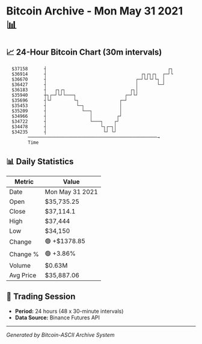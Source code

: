 # Bitcoin Archive - Mon May 31 2021 📊

## 📈 24-Hour Bitcoin Chart (30m intervals)

```
  $37158      ┤                                             ┌┐ 
  $36914      ┤                                   ┌┐┌┐┌┐  ┌─┘└ 
  $36670      ┤                                 ┌─┘└┘└┘└┐ │    
  $36427      ┤                                 │       └─┘    
  $36183      ┤   ┌┐┌┐                        ┌┐│              
  $35940      ┼┐┌─┘└┘└───┐                  ┌─┘└┘              
  $35696      ┤└┘        └┐               ┌─┘                  
  $35453      ┤           └─┐             │                    
  $35209      ┤             └──┐          │                    
  $34966      ┤                │         ┌┘                    
  $34722      ┤                └───┐    ┌┘                     
  $34478      ┤                    └┐┌─┐│                      
  $34235      ┤                     └┘ └┘                      
        ────────────────────────────────────────────────→
        Time
```

## 📊 Daily Statistics

| Metric | Value |
|--------|-------|
| Date | Mon May 31 2021 |
| Open | $35,735.25 |
| Close | $37,114.1 |
| High | $37,444 |
| Low | $34,150 |
| Change | 🟢 +$1378.85 |
| Change % | 🟢 +3.86% |
| Volume | $0.63M |
| Avg Price | $35,887.06 |

## 📅 Trading Session

- **Period:** 24 hours (48 x 30-minute intervals)
- **Data Source:** Binance Futures API

---
*Generated by Bitcoin-ASCII Archive System*
